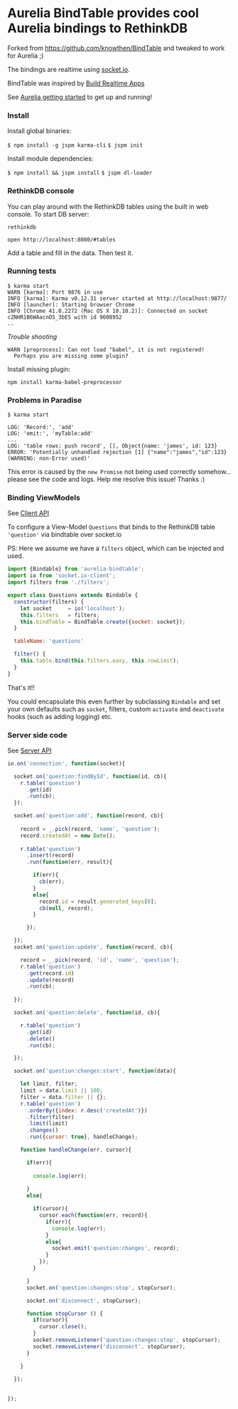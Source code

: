# Aurelia BindTable provides cool Aurelia bindings to RethinkDB

Forked from https://github.com/knowthen/BindTable and tweaked to work for Aurelia ;)

The bindings are realtime using [socket.io](https://github.com/Automattic/socket.io). 

BindTable was inspired by [Build Realtime Apps](http://knowthen.com/episode-10-building-realtime-applications-just-got-easy/)

See [Aurelia getting started](https://gist.github.com/kristianmandrup/e1099f54bbb7f6968af7) to get up and running!

### Install

Install global binaries:

`$ npm install -g jspm karma-cli`
`$ jspm init` 

Install module dependencies:

`$ npm install && jspm install`
`$ jspm dl-loader`

### RethinkDB console

You can play around with the RethinkDB tables using the built in web console. To start DB server:

`rethinkdb`

`open http://localhost:8080/#tables`

Add a table and fill in the data. Then test it.

### Running tests

```
$ karma start
WARN [karma]: Port 9876 in use
INFO [karma]: Karma v0.12.31 server started at http://localhost:9877/
INFO [launcher]: Starting browser Chrome
INFO [Chrome 41.0.2272 (Mac OS X 10.10.2)]: Connected on socket cZNHR1B6WAacnOS_3bE5 with id 9608952
..
```

*Trouble shooting*

```
WARN [preprocess]: Can not load "babel", it is not registered!
  Perhaps you are missing some plugin?
```

Install missing plugin:

`npm install karma-babel-preprocessor`


### Problems in Paradise


`$ karma start`

```
LOG: 'Record:', 'add'
LOG: 'emit:', 'myTable:add'
...
LOG: 'table rows: push record', [], Object{name: 'james', id: 123}
ERROR: 'Potentially unhandled rejection [1] {"name":"james","id":123} (WARNING: non-Error used)'
```

This error is caused by the `new Promise` not being used correctly somehow... please see the code and logs. Help me resolve this issue!
Thanks :)

### Binding ViewModels

See [Client API](http://socket.io/docs/client-api/)

To configure a View-Model `Questions` that binds to the RethinkDB table `'question'` via bindtable over socket.io

PS: Here we assume we have a `filters` object, which can be injected and used.

```javascript
import {Bindable} from 'aurelia-bindtable';
import io from 'socket.io-client';
import filters from './filters';

export class Questions extends Bindable {
  constructor(filters) {  
    let socket     = io('localhost');
    this.filters   = filters;
    this.bindTable = BindTable.create({socket: socket});
  }

  tableName: 'questions'

  filter() {
    this.table.bind(this.filters.easy, this.rowLimit);
  }
}
```

That's it!!

You could encapsulate this even further by subclassing `Bindable` and set your own defaults such as `socket`, filters, custom `activate` and `deactivate` hooks (such as adding logging) etc.

### Server side code

See [Server API](http://socket.io/docs/server-api)

```javascript
io.on('connection', function(socket){

  socket.on('question:findById', function(id, cb){
    r.table('question')
      .get(id)
      .run(cb);
  });

  socket.on('question:add', function(record, cb){
    
    record = _.pick(record, 'name', 'question');
    record.createdAt = new Date();
    
    r.table('question')
      .insert(record)
      .run(function(err, result){

        if(err){
          cb(err);
        }
        else{
          record.id = result.generated_keys[0];
          cb(null, record);
        }

      });

  });
  socket.on('question:update', function(record, cb){

    record = _.pick(record, 'id', 'name', 'question');
    r.table('question')
      .get(record.id)
      .update(record)
      .run(cb);
    
  });

  socket.on('question:delete', function(id, cb){

    r.table('question')
      .get(id)
      .delete()
      .run(cb);

  });

  socket.on('question:changes:start', function(data){

    let limit, filter;
    limit = data.limit || 100; 
    filter = data.filter || {};
    r.table('question')
      .orderBy({index: r.desc('createdAt')})
      .filter(filter)
      .limit(limit)
      .changes()
      .run({cursor: true}, handleChange);

    function handleChange(err, cursor){

      if(err){
        
        console.log(err); 
      
      }
      else{

        if(cursor){
          cursor.each(function(err, record){
            if(err){
              console.log(err);
            }
            else{
              socket.emit('question:changes', record);
            }
          });
        }

      }
      socket.on('question:changes:stop', stopCursor);

      socket.on('disconnect', stopCursor);

      function stopCursor () {
        if(cursor){
          cursor.close();
        }
        socket.removeListener('question:changes:stop', stopCursor);
        socket.removeListener('disconnect', stopCursor);
      }

    }

  });
  
  
});


```